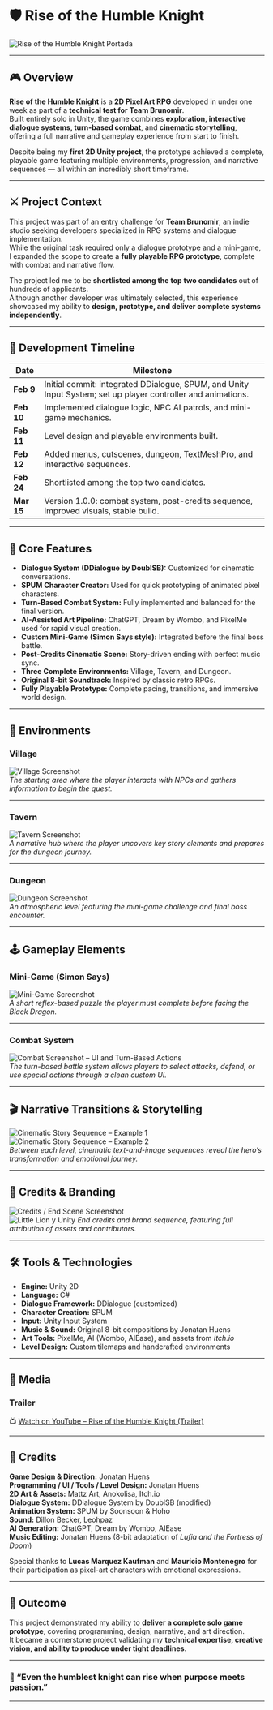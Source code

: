 # 🛡️ Rise of the Humble Knight  

![Rise of the Humble Knight Portada](https://github.com/user-attachments/assets/1bb981a6-dc01-4cf9-b64c-f7e1b68fa5da)

---

## 🎮 Overview  
**Rise of the Humble Knight** is a **2D Pixel Art RPG** developed in under one week as part of a **technical test for Team Brunomir**.  
Built entirely solo in Unity, the game combines **exploration, interactive dialogue systems, turn-based combat**, and **cinematic storytelling**, offering a full narrative and gameplay experience from start to finish.  

Despite being my **first 2D Unity project**, the prototype achieved a complete, playable game featuring multiple environments, progression, and narrative sequences — all within an incredibly short timeframe.  

---

## ⚔️ Project Context  
This project was part of an entry challenge for **Team Brunomir**, an indie studio seeking developers specialized in RPG systems and dialogue implementation.  
While the original task required only a dialogue prototype and a mini-game, I expanded the scope to create a **fully playable RPG prototype**, complete with combat and narrative flow.  

The project led me to be **shortlisted among the top two candidates** out of hundreds of applicants.  
Although another developer was ultimately selected, this experience showcased my ability to **design, prototype, and deliver complete systems independently**.  

---

## 🧩 Development Timeline  

| Date | Milestone |
|------|------------|
| **Feb 9** | Initial commit: integrated DDialogue, SPUM, and Unity Input System; set up player controller and animations. |
| **Feb 10** | Implemented dialogue logic, NPC AI patrols, and mini-game mechanics. |
| **Feb 11** | Level design and playable environments built. |
| **Feb 12** | Added menus, cutscenes, dungeon, TextMeshPro, and interactive sequences. |
| **Feb 24** | Shortlisted among the top two candidates. |
| **Mar 15** | Version 1.0.0: combat system, post-credits sequence, improved visuals, stable build. |

---

## 🧠 Core Features  
- **Dialogue System (DDialogue by DoublSB):** Customized for cinematic conversations.  
- **SPUM Character Creator:** Used for quick prototyping of animated pixel characters.  
- **Turn-Based Combat System:** Fully implemented and balanced for the final version.  
- **AI-Assisted Art Pipeline:** ChatGPT, Dream by Wombo, and PixelMe used for rapid visual creation.  
- **Custom Mini-Game (Simon Says style):** Integrated before the final boss battle.  
- **Post-Credits Cinematic Scene:** Story-driven ending with perfect music sync.  
- **Three Complete Environments:** Village, Tavern, and Dungeon.  
- **Original 8-bit Soundtrack:** Inspired by classic retro RPGs.  
- **Fully Playable Prototype:** Complete pacing, transitions, and immersive world design.  

---

## 🏰 Environments  

### Village  
![Village Screenshot](#)  
*The starting area where the player interacts with NPCs and gathers information to begin the quest.*

---

### Tavern  
![Tavern Screenshot](#)  
*A narrative hub where the player uncovers key story elements and prepares for the dungeon journey.*

---

### Dungeon  
![Dungeon Screenshot](#)  
*An atmospheric level featuring the mini-game challenge and final boss encounter.*

---

## 🕹️ Gameplay Elements  

### Mini-Game (Simon Says)  
![Mini-Game Screenshot](#)  
*A short reflex-based puzzle the player must complete before facing the Black Dragon.*

---

### Combat System  
![Combat Screenshot – UI and Turn-Based Actions](#)  
*The turn-based battle system allows players to select attacks, defend, or use special actions through a clean custom UI.*

---

## 🎬 Narrative Transitions & Storytelling  

![Cinematic Story Sequence – Example 1](#)  
![Cinematic Story Sequence – Example 2](#)  
*Between each level, cinematic text-and-image sequences reveal the hero’s transformation and emotional journey.*

---

## 🧱 Credits & Branding  

![Credits / End Scene Screenshot](#)  
 ![Little Lion y Unity](https://github.com/user-attachments/assets/bc11d687-b8fa-445c-8e90-1cef9560c999)
*End credits and brand sequence, featuring full attribution of assets and contributors.*

---

## 🛠️ Tools & Technologies  
- **Engine:** Unity 2D  
- **Language:** C#  
- **Dialogue Framework:** DDialogue (customized)  
- **Character Creation:** SPUM  
- **Input:** Unity Input System  
- **Music & Sound:** Original 8-bit compositions by Jonatan Huens  
- **Art Tools:** PixelMe, AI (Wombo, AIEase), and assets from *Itch.io*  
- **Level Design:** Custom tilemaps and handcrafted environments  

---

## 🎥 Media  

### Trailer  
📺 [Watch on YouTube – Rise of the Humble Knight (Trailer)](https://www.youtube.com/watch?v=--9LkrKx0eg)

---

## 🎨 Credits  

**Game Design & Direction:** Jonatan Huens  
**Programming / UI / Tools / Level Design:** Jonatan Huens  
**2D Art & Assets:** Mattz Art, Anokolisa, Itch.io  
**Dialogue System:** DDialogue System by DoublSB (modified)  
**Animation System:** SPUM by Soonsoon & Hoho  
**Sound:** Dillon Becker, Leohpaz  
**AI Generation:** ChatGPT, Dream by Wombo, AIEase  
**Music Editing:** Jonatan Huens (8-bit adaptation of *Lufia and the Fortress of Doom*)  

Special thanks to **Lucas Marquez Kaufman** and **Mauricio Montenegro** for their participation as pixel-art characters with emotional expressions.

---

## 🌟 Outcome  
This project demonstrated my ability to **deliver a complete solo game prototype**, covering programming, design, narrative, and art direction.  
It became a cornerstone project validating my **technical expertise, creative vision, and ability to produce under tight deadlines**.

---

### 📜 “Even the humblest knight can rise when purpose meets passion.”

---

